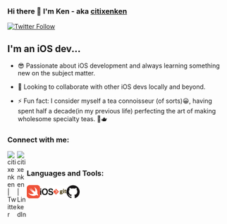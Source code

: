 ### Hi there 👋 I'm Ken - aka [citixenken][twitter]

[![Twitter Follow](https://img.shields.io/twitter/follow/citixenken?color=1DA1F2&logo=twitter&style=for-the-badge)](https://twitter.com/intent/follow?original_referer=https%3A%2F%2Fgithub.com%2Fcitixenken&screen_name=citixenken)

## I'm an iOS dev...

- 😎 Passionate about iOS development and always learning something new on the subject matter.
- 👯 Looking to collaborate with other iOS devs locally and beyond.

- ⚡ Fun fact: I consider myself a tea connoisseur (of sorts)😀, having spent half a decade(in my previous life) perfecting the art of making wholesome specialty teas. 🍵🫖

### Connect with me:

[<img align="left" alt="citixenken | Twitter" width="22px" src="https://cdn.jsdelivr.net/npm/simple-icons@v3/icons/twitter.svg" />][twitter]
[<img align="left" alt="citixenken | LinkedIn" width="22px" src="https://cdn.jsdelivr.net/npm/simple-icons@v3/icons/linkedin.svg" />][linkedin]

<br />

### Languages and Tools:
[<img align="left" alt="Swift" width="30px" src="https://raw.githubusercontent.com/github/explore/80688e429a7d4ef2fca1e82350fe8e3517d3494d/topics/swift/swift.png" />][Swift]
[<img align="left" alt="iOS" width="30px" src="https://raw.githubusercontent.com/github/explore/80688e429a7d4ef2fca1e82350fe8e3517d3494d/topics/ios/ios.png" />][iOS]
[<img align="left" alt="Git" width="30px" src="https://raw.githubusercontent.com/github/explore/80688e429a7d4ef2fca1e82350fe8e3517d3494d/topics/git/git.png" />][Github]
[<img align="left" alt="GitHub" width="30px" src="https://raw.githubusercontent.com/github/explore/78df643247d429f6cc873026c0622819ad797942/topics/github/github.png" />][Git]



[twitter]: https://twitter.com/citixenken
[linkedin]: www.linkedin.com/in/ken-muyesu
[Swift]: https://docs.swift.org/swift-book/GuidedTour/GuidedTour.html
[iOS]: https://www.apple.com/ios/ios-15/
[Github]: https://github.com/
[Git]: https://git-scm.com/

